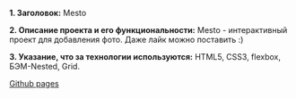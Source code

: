 **1. Заголовок:** Mesto

**2. Описание проекта и его функциональности:**  Mesto - интерактивный проект для добавления фото. Даже лайк можно поставить :)

**3. Указание, что за технологии используются:** HTML5, CSS3, flexbox, БЭМ-Nested, Grid.

<a href="https://stelzf117.github.io/mesto-project/">Github pages</a>
